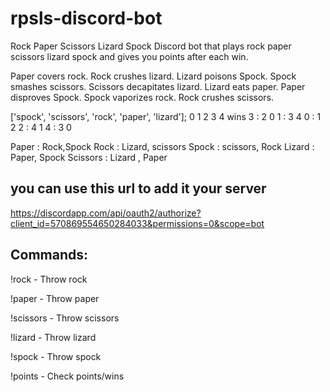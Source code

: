 # rpsls-discord-bot
Rock Paper Scissors Lizard Spock
Discord bot that plays rock paper scissors lizard spock and gives you points after each win. 

Paper covers rock. 
Rock crushes lizard. 
Lizard poisons Spock.
Spock smashes scissors.
Scissors decapitates lizard. 
Lizard eats paper. Paper disproves Spock. 
Spock vaporizes rock. 
Rock crushes scissors.

['spock', 'scissors', 'rock', 'paper', 'lizard'];
    0        1          2       3         4
	wins
	3 : 2 0
	1 : 3 4
	0 : 1 2
	2 : 4 1
	4 : 3 0
	
Paper : Rock,Spock
Rock : Lizard, scissors
Spock : scissors, Rock
Lizard : Paper, Spock
Scissors : Lizard , Paper

## you can use this url to add it your server

https://discordapp.com/api/oauth2/authorize?client_id=570869554650284033&permissions=0&scope=bot

## Commands:

!rock - Throw rock

!paper - Throw paper

!scissors - Throw scissors

!lizard - Throw lizard

!spock - Throw spock 

!points - Check points/wins

